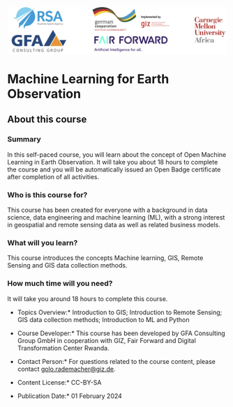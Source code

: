 <img src="https://github.com/GFA-DIU/ml4eo_course/blob/main/logos.png?raw=true" align="top" />
<!-- ![alt text](https://github.com/[username]/[reponame]/blob/[branch]/image.jpg?raw=true) -->



# Machine Learning for Earth Observation

## About this course

### Summary
In this self-paced course, you will learn about the concept of Open Machine Learning in Earth Observation. It will take you about 18 hours to complete the course and you will be automatically issued an Open Badge certificate after completion of all activities.

### Who is this course for?
This course has been created for everyone with a background in data science, data engineering and machine learning (ML), with a strong interest in geospatial and remote sensing data as well as related business models.

### What will you learn?
This course introduces the concepts Machine learning, GIS, Remote Sensing and GIS data collection methods.

### How much time will you need?
It will take you around 18 hours to complete this course.

* Topics Overview:* Introduction to GIS; Introduction to Remote Sensing; GIS data collection methods; Introduction to ML and Python

* Course Developer:* This course has been developed by GFA Consulting Group GmbH in cooperation with GIZ, Fair Forward and Digital Transformation Center Rwanda.

* Contact Person:* For questions related to the course content, please contact golo.rademacher@giz.de.

* Content License:* CC-BY-SA

* Publication Date:* 01 February 2024

